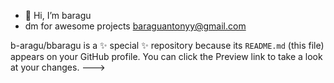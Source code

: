 - 👋 Hi, I’m baragu  
- dm for awesome projects baraguantonyy@gmail.com
  
b-aragu/bbaragu is a ✨ special ✨ repository because its `README.md` (this file) appears on your GitHub profile.
You can click the Preview link to take a look at your changes.
--->
